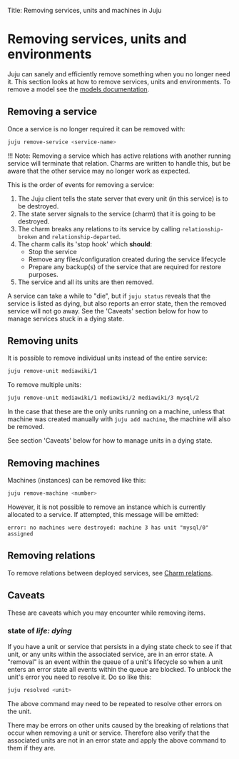 Title: Removing services, units and machines in Juju  


# Removing services, units and environments

Juju can sanely and efficiently remove something when you no longer need it.
This section looks at how to remove services, units and environments. To 
remove a model see the [models documentation][models].


## Removing a service

Once a service is no longer required it can be removed with:

```bash
juju remove-service <service-name>
```

!!! Note: Removing a service which has active relations with another
running service will terminate that relation. Charms are written
to handle this, but be aware that the other service may no 
longer work as expected.

This is the order of events for removing a service:

1. The Juju client tells the state server that every unit (in this service) is
to be destroyed.
1. The state server signals to the service (charm) that it is going to be
destroyed.
1. The charm breaks any relations to its service by calling `relationship-broken`
and `relationship-departed`.
1. The charm calls its 'stop hook' which **should**:
    - Stop the service
    - Remove any files/configuration created during the service lifecycle
    - Prepare any backup(s) of the service that are required for restore purposes.
1. The service and all its units are then removed.

A service can take a while to "die", but if `juju status` reveals that the
service is listed as dying, but also reports an error state, then the removed
service will not go away. See the 'Caveats' section below for how to manage services
stuck in a dying state.


## Removing units

It is possible to remove individual units instead of the entire service:

```bash
juju remove-unit mediawiki/1
```

To remove multiple units:

```bash
juju remove-unit mediawiki/1 mediawiki/2 mediawiki/3 mysql/2
```

In the case that these are the only units running on a machine, unless that machine
was created manually with `juju add machine`, the machine will also be removed.

See section 'Caveats' below for how to manage units in a dying state.


## Removing machines

Machines (instances) can be removed like this:

```bash
juju remove-machine <number>
```

However, it is not possible to remove an instance which is currently allocated
to a service. If attempted, this message will be emitted:

```no-highlight
error: no machines were destroyed: machine 3 has unit "mysql/0" assigned
```


## Removing relations

To remove relations between deployed services, see
[Charm relations](charms-relations.html#removing-relations).


## Caveats

These are caveats which you may encounter while removing items.

### state of *life: dying*

If you have a unit or service that persists in a dying state check to see if
that unit, or any units within the associated service, are in an error state. A
"removal" is an event within the queue of a unit's lifecycle so when a unit
enters an error state all events within the queue are blocked. To unblock the
unit's error you need to resolve it. Do so like this:

```bash
juju resolved <unit>
```

The above command may need to be repeated to resolve other errors on the unit.

There may be errors on other units caused by the breaking of relations that
occur when removing a unit or service. Therefore also verify that the
associated units are not in an error state and apply the above command to them
if they are.


[models]: ./models-destroying.html
